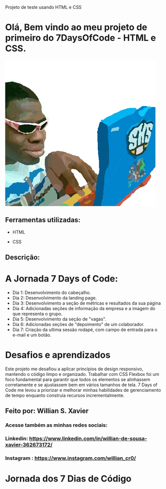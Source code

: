 Projeto de teste usando HTML e CSS


# Olá, Bem vindo ao meu projeto de primeiro do 7DaysOfCode - HTML e CSS.

![image](/assets/hackermankkkkk.webp)

## Ferramentas utilizadas:

* HTML

* CSS

## Descrição:

# A Jornada 7 Days of Code:
* Dia 1: Desenvolvimento do cabeçalho.
* Dia 2: Desenvolvimento da landing page.
* Dia 3: Desenvolvimento a seção de métricas e resultados da sua página
* Dia 4: Adicionadas seções de informação da empresa e a imagem do que representa o grupo.
* Dia 5: Desenvolvimento da seção de "vagas".
* Dia 6: Adicionadas seções de "depoimento" de um colaborador.
* Dia 7: Criação da ultima sessão rodapé, com campo de entrada para o e-mail e um botão.

# Desafios e aprendizados
Este projeto me desafiou a aplicar princípios de design responsivo, mantendo o código limpo e organizado. Trabalhar com CSS Flexbox foi um foco fundamental para garantir que todos os elementos se alinhassem corretamente e se ajustassem bem em vários tamanhos de tela. 7 Days of Code me levou a priorizar e melhorar minhas habilidades de gerenciamento de tempo enquanto construía recursos incrementalmente.



## Feito por: Willian S. Xavier 

### Acesse também as minhas redes sociais:

### Linkedin: https://www.linkedin.com/in/willian-de-sousa-xavier-362673172/

### Instagram : https://www.instagram.com/willian_cr0/

# Jornada dos 7 Dias de Código




